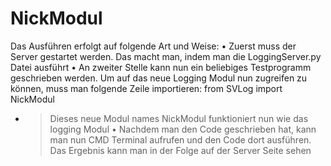 # NickModul
Das Ausführen erfolgt auf folgende Art und Weise:
•	Zuerst muss der Server gestartet werden. Das macht man, indem man die LoggingServer.py Datei ausführt
•	An zweiter Stelle kann nun ein beliebiges Testprogramm geschrieben werden. Um auf das neue Logging Modul nun zugreifen zu können, muss man folgende Zeile importieren:      from SVLog import NickModul 
- > Dieses neue Modul names NickModul funktioniert nun wie das logging Modul
•	Nachdem man den Code geschrieben hat, kann man nun CMD Terminal aufrufen und den Code dort ausführen. Das Ergebnis kann man in der Folge auf der Server Seite sehen
